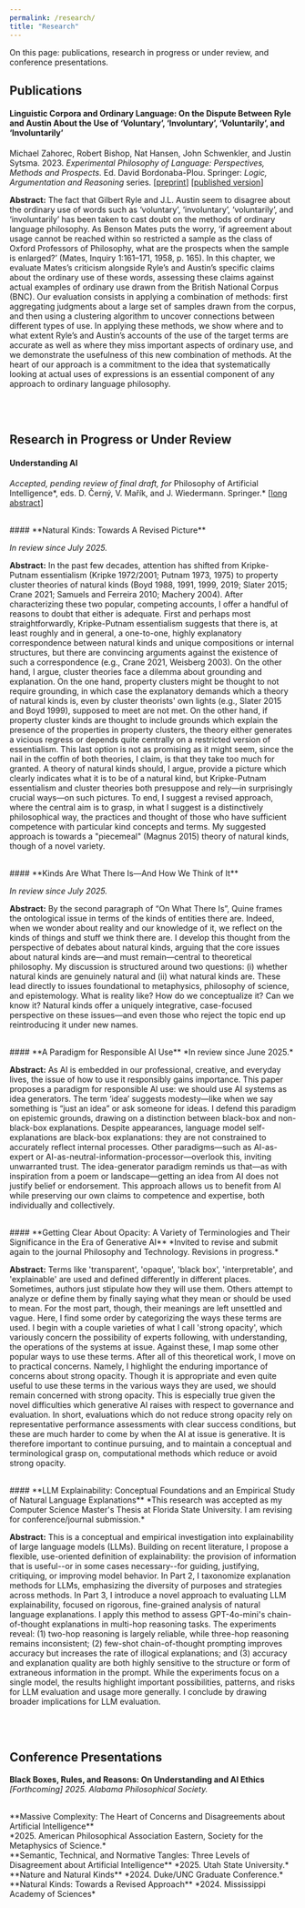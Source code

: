 ```yaml
---
permalink: /research/
title: "Research"
---
```


On this page: publications, research in progress or under review, and conference presentations.

## Publications

#### **Linguistic Corpora and Ordinary Language: On the Dispute Between Ryle and Austin About the Use of ‘Voluntary’, ‘Involuntary’, ‘Voluntarily’, and ‘Involuntarily’**
Michael Zahorec, Robert Bishop, Nat Hansen, John Schwenkler, and Justin Sytsma. 2023. *Experimental Philosophy of Language: Perspectives, Methods and Prospects*. Ed. David Bordonaba-Plou. Springer: *Logic, Argumentation and Reasoning* series. [[preprint](https://philpapers.org/archive/ZAHLCA.pdf)] [[published version](https://link.springer.com/chapter/10.1007/978-3-031-28908-8_7)]

**Abstract:** The fact that Gilbert Ryle and J.L. Austin seem to disagree about the ordinary use of words such as ‘voluntary’, ‘involuntary’, ‘voluntarily’, and ‘involuntarily’ has been taken to cast doubt on the methods of ordinary language philosophy. As Benson Mates puts the worry, ‘if agreement about usage cannot be reached within so restricted a sample as the class of Oxford Professors of Philosophy, what are the prospects when the sample is enlarged?’ (Mates, Inquiry 1:161–171, 1958, p. 165). In this chapter, we evaluate Mates’s criticism alongside Ryle’s and Austin’s specific claims about the ordinary use of these words, assessing these claims against actual examples of ordinary use drawn from the British National Corpus (BNC). Our evaluation consists in applying a combination of methods: first aggregating judgments about a large set of samples drawn from the corpus, and then using a clustering algorithm to uncover connections between different types of use. In applying these methods, we show where and to what extent Ryle’s and Austin’s accounts of the use of the target terms are accurate as well as where they miss important aspects of ordinary use, and we demonstrate the usefulness of this new combination of methods. At the heart of our approach is a commitment to the idea that systematically looking at actual uses of expressions is an essential component of any approach to ordinary language philosophy.

<br><br>

## Research in Progress or Under Review

#### **Understanding AI**

*Accepted, pending review of final draft, for* Philosophy of Artificial Intelligence*, eds. D. Černý, V. Mařík, and J. Wiedermann. Springer.* [[long abstract](google.com)]

<br>
#### **Natural Kinds: Towards A Revised Picture**

*In review since July 2025.*

**Abstract:** In the past few decades, attention has shifted from Kripke-Putnam essentialism (Kripke 1972/2001; Putnam 1973, 1975) to property cluster theories of natural kinds (Boyd 1988, 1991, 1999, 2019; Slater 2015; Crane 2021; Samuels and Ferreira 2010; Machery 2004). After characterizing these two popular, competing accounts, I offer a handful of reasons to doubt that either is adequate. First and perhaps most straightforwardly, Kripke-Putnam essentialism suggests that there is, at least roughly and in general, a one-to-one, highly explanatory correspondence between natural kinds and unique compositions or internal structures, but there are convincing arguments against the existence of such a correspondence (e.g., Crane 2021, Weisberg 2003). On the other hand, I argue, cluster theories face a dilemma about grounding and explanation. On the one hand, property clusters might be thought to not require grounding, in which case the explanatory demands which a theory of natural kinds is, even by cluster theorists' own lights (e.g., Slater 2015 and Boyd 1999), supposed to meet are not met. On the other hand, if property cluster kinds are thought to include grounds which explain the presence of the properties in property clusters, the theory either generates a vicious regress or depends quite centrally on a restricted version of essentialism. This last option is not as promising as it might seem, since the nail in the coffin of both theories, I claim, is that they take too much for granted. A theory of natural kinds should, I argue, provide a picture which clearly indicates what it is to be of a natural kind, but Kripke-Putnam essentialism and cluster theories both presuppose and rely—in surprisingly crucial ways—on such pictures. To end, I suggest a revised approach, where the central aim is to grasp, in what I suggest is a distinctively philosophical way, the practices and thought of those who have sufficient competence with particular kind concepts and terms. My suggested approach is towards a "piecemeal" (Magnus 2015) theory of natural kinds, though of a novel variety. 

<br>
#### **Kinds Are What There Is—And How We Think of It**

*In review since July 2025.*

**Abstract:** By the second paragraph of “On What There Is”, Quine frames the ontological issue in terms of the kinds of entities there are. Indeed, when we wonder about reality and our knowledge of it, we reflect on the kinds of things and stuff we think there are. I develop this thought from the perspective of debates about natural kinds, arguing that the core issues about natural kinds are—and must remain—central to theoretical philosophy. My discussion is structured around two questions: (i) whether natural kinds are genuinely natural and (ii) what natural kinds are. These lead directly to issues foundational to metaphysics, philosophy of science, and epistemology. What is reality like? How do we conceptualize it? Can we know it? Natural kinds offer a uniquely integrative, case-focused perspective on these issues—and even those who reject the topic end up reintroducing it under new names.

<br>
#### **A Paradigm for Responsible AI Use**
*In review since June 2025.*

**Abstract:** As AI is embedded in our professional, creative, and everyday lives, the issue of how to use it responsibly gains importance. This paper proposes a paradigm for responsible AI use: we should use AI systems as idea generators. The term ‘idea’ suggests modesty—like when we say something is “just an idea” or ask someone for ideas. I defend this paradigm on epistemic grounds, drawing on a distinction between black-box and non-black-box explanations. Despite appearances, language model self-explanations are black-box explanations: they are not constrained to accurately reflect internal processes. Other paradigms—such as AI-as-expert or AI-as-neutral-information-processor—overlook this, inviting unwarranted trust. The idea-generator paradigm reminds us that—as with inspiration from a poem or landscape—getting an idea from AI does not justify belief or endorsement. This approach allows us to benefit from AI while preserving our own claims to competence and expertise, both individually and collectively.

<br>
#### **Getting Clear About Opacity: A Variety of Terminologies and Their Significance in the Era of Generative AI**
*Invited to revise and submit again to the journal Philosophy and Technology. Revisions in progress.*

**Abstract:** Terms like 'transparent', 'opaque', 'black box', 'interpretable', and 'explainable' are used and defined differently in different places. Sometimes, authors just stipulate how they will use them. Others attempt to analyze or define them by finally saying what they mean or should be used to mean. For the most part, though, their meanings are left unsettled and vague. Here, I find some order by categorizing the ways these terms are used. I begin with a couple varieties of what I call 'strong opacity', which variously concern the possibility of experts following, with understanding, the operations of the systems at issue. Against these, I map some other popular ways to use these terms. After all of this theoretical work, I move on to practical concerns. Namely, I highlight the enduring importance of concerns about strong opacity. Though it is appropriate and even quite useful to use these terms in the various ways they are used, we should remain concerned with strong opacity. This is especially true given the novel difficulties which generative AI raises with respect to governance and evaluation. In short, evaluations which do not reduce strong opacity rely on representative performance assessments with clear success conditions, but these are much harder to come by when the AI at issue is generative. It is therefore important to continue pursuing, and to maintain a conceptual and terminological grasp on, computational methods which reduce or avoid strong opacity.

<br>
#### **LLM Explainability: Conceptual Foundations and an Empirical Study of Natural Language Explanations**
*This research was accepted as my Computer Science Master's Thesis at Florida State University. I am revising for conference/journal submission.*

**Abstract:** This is a conceptual and empirical investigation into explainability of large language models (LLMs). Building on recent literature, I propose a flexible, use-oriented definition of explainability: the provision of information that is useful--or in some cases necessary--for guiding, justifying, critiquing, or improving model behavior. In Part 2, I taxonomize explanation methods for LLMs, emphasizing the diversity of purposes and strategies across methods. In Part 3, I introduce a novel approach to evaluating LLM explainability, focused on rigorous, fine-grained analysis of natural language explanations. I apply this method to assess GPT-4o-mini's chain-of-thought explanations in multi-hop reasoning tasks. The experiments reveal: (1) two-hop reasoning is largely reliable, while three-hop reasoning remains inconsistent; (2) few-shot chain-of-thought prompting improves accuracy but increases the rate of illogical explanations; and (3) accuracy and explanation quality are both highly sensitive to the structure or form of extraneous information in the prompt. While the experiments focus on a single model, the results highlight important possibilities, patterns, and risks for LLM evaluation and usage more generally. I conclude by drawing broader implications for LLM evaluation.

<br><br>

## Conference Presentations

**Black Boxes, Rules, and Reasons: On Understanding and AI Ethics**<br>
*[Forthcoming] 2025. Alabama Philosophical Society.*

<br>
**Massive Complexity: The Heart of Concerns and Disagreements about Artificial Intelligence**<br>
*2025. American Philosophical Association Eastern, Society for the Metaphysics of Science.*

<br>
**Semantic, Technical, and Normative Tangles: Three Levels of Disagreement about Artificial Intelligence**
*2025. Utah State University.*

<br>
**Nature and Natural Kinds**
*2024. Duke/UNC Graduate Conference.*

<br>
**Natural Kinds: Towards a Revised Approach**
*2024. Mississippi Academy of Sciences*


